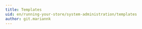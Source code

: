 ```yaml
---
title: Templates
uid: en/running-your-store/system-administration/templates
author: git.mariannk
---
```


